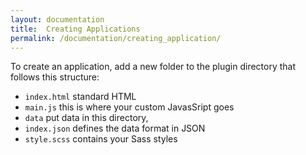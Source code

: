 ```yaml
---
layout: documentation
title:  Creating Applications
permalink: /documentation/creating_application/
---
```


To create an application, add a new folder to the plugin directory that follows this structure:

* `index.html` standard HTML
* `main.js` this is where your custom JavasSript goes
* `data` put data in this directory, 
* `index.json` defines the data format in JSON
* `style.scss` contains your Sass styles
